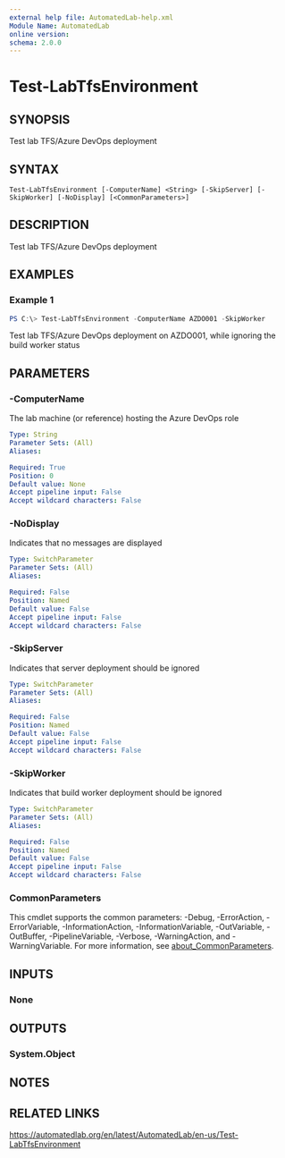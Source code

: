 ```yaml
---
external help file: AutomatedLab-help.xml
Module Name: AutomatedLab
online version:
schema: 2.0.0
---
```


# Test-LabTfsEnvironment

## SYNOPSIS
Test lab TFS/Azure DevOps deployment

## SYNTAX

```
Test-LabTfsEnvironment [-ComputerName] <String> [-SkipServer] [-SkipWorker] [-NoDisplay] [<CommonParameters>]
```

## DESCRIPTION
Test lab TFS/Azure DevOps deployment

## EXAMPLES

### Example 1
```powershell
PS C:\> Test-LabTfsEnvironment -ComputerName AZDO001 -SkipWorker
```

Test lab TFS/Azure DevOps deployment on AZDO001, while ignoring the build worker status

## PARAMETERS

### -ComputerName
The lab machine (or reference) hosting the Azure DevOps role

```yaml
Type: String
Parameter Sets: (All)
Aliases:

Required: True
Position: 0
Default value: None
Accept pipeline input: False
Accept wildcard characters: False
```

### -NoDisplay
Indicates that no messages are displayed

```yaml
Type: SwitchParameter
Parameter Sets: (All)
Aliases:

Required: False
Position: Named
Default value: False
Accept pipeline input: False
Accept wildcard characters: False
```

### -SkipServer
Indicates that server deployment should be ignored

```yaml
Type: SwitchParameter
Parameter Sets: (All)
Aliases:

Required: False
Position: Named
Default value: False
Accept pipeline input: False
Accept wildcard characters: False
```

### -SkipWorker
Indicates that build worker deployment should be ignored

```yaml
Type: SwitchParameter
Parameter Sets: (All)
Aliases:

Required: False
Position: Named
Default value: False
Accept pipeline input: False
Accept wildcard characters: False
```

### CommonParameters
This cmdlet supports the common parameters: -Debug, -ErrorAction, -ErrorVariable, -InformationAction, -InformationVariable, -OutVariable, -OutBuffer, -PipelineVariable, -Verbose, -WarningAction, and -WarningVariable. For more information, see [about_CommonParameters](http://go.microsoft.com/fwlink/?LinkID=113216).

## INPUTS

### None
## OUTPUTS

### System.Object
## NOTES

## RELATED LINKS
https://automatedlab.org/en/latest/AutomatedLab/en-us/Test-LabTfsEnvironment
